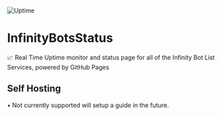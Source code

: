 ![Uptime](https://img.shields.io/endpoint?url=https%3A%2F%2Fraw.githubusercontent.com/TheRealToxicDev/uptime.json)

# InfinityBotsStatus
📈 Real Time Uptime monitor and status page for all of the Infinity Bot List Services, powered by GitHub Pages

## Self Hosting
• Not currently supported will setup a guide in the future.
